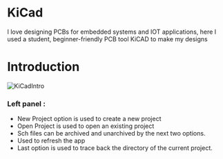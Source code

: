 # KiCad
I love designing PCBs for embedded systems and IOT applications, here I used a student, beginner-friendly PCB tool KiCAD to make my designs

# Introduction 
![KiCadIntro](https://github.com/user-attachments/assets/3d40ceb4-51dc-471f-ab5c-c16cb9b88ab5)

### Left panel : 
+ New Project option is used to create a new project
+ Open Project is used to open an existing project
+ Sch files can be archived and unarchived by the next two options.
+ Used to refresh the app
+ Last option is used to trace back the directory of the current project.
